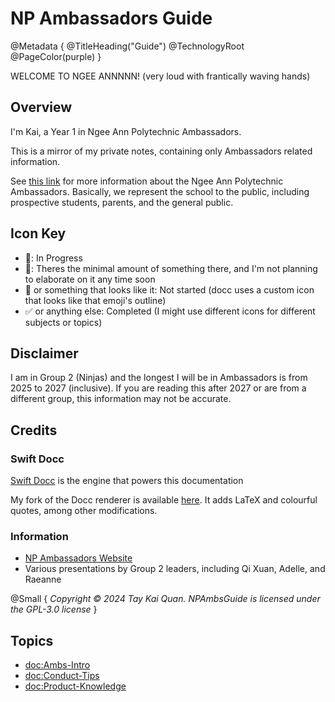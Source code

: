 # NP Ambassadors Guide

@Metadata {
    @TitleHeading("Guide")
    @TechnologyRoot
    @PageColor(purple)
}

WELCOME TO NGEE ANNNNN! (very loud with frantically waving hands)

## Overview

I'm Kai, a Year 1 in Ngee Ann Polytechnic Ambassadors. 

This is a mirror of my private notes, containing only Ambassadors related information.

See [this link](https://www.np.edu.sg/student-life/clubs-societies/np-ambassadors) for more information about the Ngee Ann 
Polytechnic Ambassadors. Basically, we represent the school to the public, including prospective students, parents, and the
general public.

## Icon Key

- 🔄: In Progress
- 📝: Theres the minimal amount of something there, and I'm not planning to elaborate on it any time soon
- 📄 or something that looks like it: Not started (docc uses a custom icon that looks like that emoji's outline)
- ✅ or anything else: Completed (I might use different icons for different subjects or topics)

## Disclaimer

I am in Group 2 (Ninjas) and the longest I will be in Ambassadors is from 2025 to 2027 (inclusive). If you are
reading this after 2027 or are from a different group, this information may not be accurate.

## Credits

### Swift Docc

[Swift Docc](https://www.swift.org/documentation/docc/) is the engine that powers this documentation

My fork of the Docc renderer is available [here](https://github.com/KaiTheRedNinja/swift-docc-render). It adds LaTeX and colourful quotes, 
among other modifications.

### Information

- [NP Ambassadors Website](https://www.np.edu.sg/student-life/clubs-societies/np-ambassadors)
- Various presentations by Group 2 leaders, including Qi Xuan, Adelle, and Raeanne

@Small {
    _Copyright © 2024 Tay Kai Quan. NPAmbsGuide is licensed under the GPL-3.0 license_
}

## Topics

- <doc:Ambs-Intro>
- <doc:Conduct-Tips>
- <doc:Product-Knowledge>